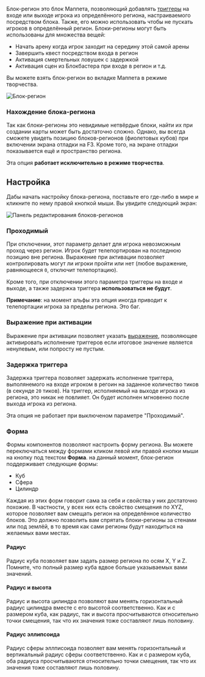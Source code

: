 Блок-регион это блок Маппета, позволяющий добавлять [триггеры](./Триггер.md) на входе или выходе игрока из определённого региона, настраиваемого посредством блока. Также, его можно использовать чтобы не пускать игроков в определённый регион. Блоки-регионы могут быть использованы для множества вещей:

* Начать арену когда игрок заходит на середину этой самой арены
* Завершить квест посредством входа в регион
* Активация смертельных ловушек с задержкой
* Активация сцен из Блокбастера при входе в регион и т.д.

Вы можете взять блок-регион во вкладке Маппета в режиме творчества.

![Блок-регион](https://i.imgur.com/emuK3YS.png)

### Нахождение блока-региона

Так как блоки-регионы это невидимые нетвёрдые блоки, найти их при создании карты может быть достаточно сложно. Однако, вы всегда сможете увидеть позицию блоков-регионов (фиолетовых кубов) при включении экрана отладки на F3. Кроме того, на экране отладки показывается ещё и пространство региона.

Эта опция **работает исключительно в режиме творчества**.

## Настройка

Дабы начать настройку блока-региона, поставьте его где-либо в мире и кликните по нему правой кнопкой мыши. Вы увидите следующий экран:

![Панель редактирования блоков-регионов](https://i.imgur.com/rZV6N3Q.png)

### Проходимый

При отключении, этот параметр делает для игрока невозможным проход через регион. Игрок будет телепортирован на последнюю позицию вне региона. Выражение при активации позволяет контролировать могут ли игроки пройти или нет (любое выражение, равняющееся  `0`, отключит телепортацию).

Кроме того, при отключении этого параметра триггеры на входе и выходе, а также задержка триггера **использоваться не будут**.

**Примечание**: на момент альфы эта опция иногда приводит к телепортации игрока за пределы региона. Это баг.

### Выражение при активации

Выражение при активации позволяет указать [выражение](./Выражения.md), позволяющее активировать исполнение триггеров если итоговое значение является ненулевым, или попросту не пустым.

### Задержка триггера

Задержка триггера позволяет задержать исполнение триггера, выполянемого на входе игроком в регоин на заданное количество тиков (в секунде `20` тиков). На триггер, исполняемый на выходе игрока из региона, это никак не повлияет. Он будет исполнен мгновенно после выхода игрока из региона.

Эта опция не работает при выключеном параметре "Проходимый". 

### Форма

Формы компонентов позволяют настроить форму региона. Вы можете переключаться между формами кликом левой или правой кнопки мыши на кнопку под текстом **Форма**. на данный момент, блок-регион поддерживает следующие формы:

* Куб
* Сфера
* Цилиндр

Каждая из этих форм говорит сама за себя и свойства у них достаточно похожие. В частности, у всех них есть свойство смещения по XYZ, которое позволяет вам смещать регион на определённое количество блоков. Это должно позволить вам спрятать блоки-регионы за стенами или под землёй, в то время как сами регионы будут находиться на желаемых вами местах.

#### Радиус

Радиус куба позволяет вам задать размер региона по осям X, Y и Z. Помните, что полный размер куба вдвое больше указываемых вами значений.

#### Радиус и высота

Радиус и высота цилиндра позволяют вам менять горизонтальный радиус цилиндра вместе с его высотой соответственно. Как и с размером куба, как радиус, так и высота просчитываются относительно точки смещения, так что их значения тоже составляют лишь половину.

#### Радиус эллипсоида

Радиус сферы эллписоида позволяет вам менять горизонтальный и вертикальный радиус сферы соответственно. Как и с размером куба, оба радиуса просчитываются относительно точки смещения, так что их значения тоже составляют лишь половину.
